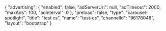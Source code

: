 {
    "advertising": {
        "enabled": false,
        "adServerUrl": null,
        "adTimeout": 2000,
        "maxAds": 100,
        "adInterval": 0
    },
    "preload": false,
    "type": "carousel-spotlight",
    "title": "test cs",
    "name": "test-cs",
    "channelId": "96178048",
    "layout": "bootstrap"
}